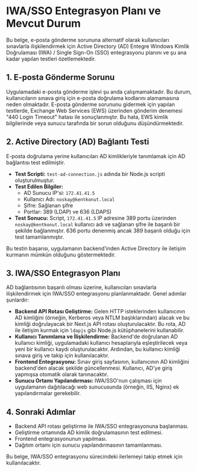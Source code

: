 # IWA/SSO Entegrasyon Planı ve Mevcut Durum

Bu belge, e-posta gönderme sorununa alternatif olarak kullanıcıları sınavlarla ilişkilendirmek için Active Directory (AD) Entegre Windows Kimlik Doğrulaması (IWA) / Single Sign-On (SSO) entegrasyonu planını ve şu ana kadar yapılan testleri özetlemektedir.

## 1. E-posta Gönderme Sorunu

Uygulamadaki e-posta gönderme işlevi şu anda çalışmamaktadır. Bu durum, kullanıcıların sınava giriş için e-posta doğrulama kodlarını alamamasına neden olmaktadır. E-posta gönderme sorununu gidermek için yapılan testlerde, Exchange Web Services (EWS) üzerinden gönderim denemesi "440 Login Timeout" hatası ile sonuçlanmıştır. Bu hata, EWS kimlik bilgilerinde veya sunucu tarafında bir sorun olduğunu düşündürmektedir.

## 2. Active Directory (AD) Bağlantı Testi

E-posta doğrulama yerine kullanıcıları AD kimlikleriyle tanımlamak için AD bağlantısı test edilmiştir.

- **Test Scripti:** `test-ad-connection.js` adında bir Node.js scripti oluşturulmuştur.
- **Test Edilen Bilgiler:**
    - AD Sunucu IP'si: `172.41.41.5`
    - Kullanıcı Adı: `noskay@kentkonut.local`
    - Şifre: Sağlanan şifre
    - Portlar: 389 (LDAP) ve 636 (LDAPS)
- **Test Sonucu:** Script, `172.41.41.5` IP adresine 389 portu üzerinden `noskay@kentkonut.local` kullanıcı adı ve sağlanan şifre ile başarılı bir şekilde bağlanmıştır. 636 portu denenmiş ancak 389 başarılı olduğu için test tamamlanmıştır.

Bu testin başarısı, uygulamanın backend'inden Active Directory ile iletişim kurmanın mümkün olduğunu göstermektedir.

## 3. IWA/SSO Entegrasyon Planı

AD bağlantısının başarılı olması üzerine, kullanıcıları sınavlarla ilişkilendirmek için IWA/SSO entegrasyonu planlanmaktadır. Genel adımlar şunlardır:

- **Backend API Rotası Geliştirme:** Gelen HTTP isteklerinden kullanıcının AD kimliğini (örneğin, Kerberos veya NTLM başlıklarından) alacak ve bu kimliği doğrulayacak bir Next.js API rotası oluşturulacaktır. Bu rota, AD ile iletişim kurmak için `ldapjs` gibi Node.js kütüphanelerini kullanabilir.
- **Kullanıcı Tanımlama ve İlişkilendirme:** Backend'de doğrulanan AD kullanıcı kimliği, uygulamadaki kullanıcı hesaplarıyla eşleştirilecek veya yeni bir kullanıcı kaydı oluşturulacaktır. Ardından, bu kullanıcı kimliği sınava giriş ve takip için kullanılacaktır.
- **Frontend Entegrasyonu:** Sınav giriş sayfasının, kullanıcının AD kimliğini backend'den alacak şekilde güncellenmesi. Kullanıcı, AD'ye giriş yapmışsa otomatik olarak tanınacaktır.
- **Sunucu Ortamı Yapılandırması:** IWA/SSO'nun çalışması için uygulamanın dağıtılacağı web sunucusunda (örneğin, IIS, Nginx) ek yapılandırmalar gerekebilir.

## 4. Sonraki Adımlar

- Backend API rotası geliştirme ile IWA/SSO entegrasyonuna başlanması.
- Geliştirme ortamında AD kimlik doğrulamasının test edilmesi.
- Frontend entegrasyonunun yapılması.
- Dağıtım ortamı için sunucu yapılandırmasının tamamlanması.

Bu belge, IWA/SSO entegrasyonu sürecindeki ilerlemeyi takip etmek için kullanılacaktır.
